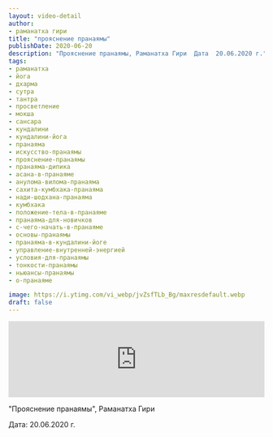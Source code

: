```yaml
---
layout: video-detail
author:
- раманатха гири
title: "прояснение пранаямы"
publishDate: 2020-06-20
description: "Прояснение пранаямы, Раманатха Гири  Дата  20.06.2020 г."
tags: 
- раманатха
- йога
- дхарма
- сутра
- тантра
- просветление
- мокша
- сансара
- кундалини
- кундалини-йога
- пранаяма
- искусство-пранаямы
- прояснение-пранаямы
- пранаяма-дипика
- асана-в-пранаяме
- анулома-вилома-пранаяма
- сахита-кумбхака-пранаяма
- нади-шодхана-пранаяма
- кумбхака
- положение-тела-в-пранаяме
- пранаяма-для-новичков
- с-чего-начать-в-пранаяме
- основы-пранаямы
- пранаяма-в-кундалини-йоге
- управление-внутренней-энергией
- условия-для-пранаямы
- тонкости-пранаямы
- ньюансы-пранаямы
- о-пранаяме

image: https://i.ytimg.com/vi_webp/jvZsfTLb_Bg/maxresdefault.webp
draft: false
---
```


<iframe width="100%" src="https://www.youtube.com/embed/jvZsfTLb_Bg" frameborder="0" allowfullscreen=""></iframe> 

 "Прояснение пранаямы", Раманатха Гири

 Дата: 20.06.2020 г.

  

 